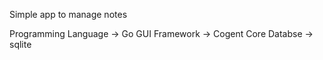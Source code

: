 Simple app to manage notes 

Programming Language -> Go 
GUI Framework -> Cogent Core
Databse -> sqlite 
